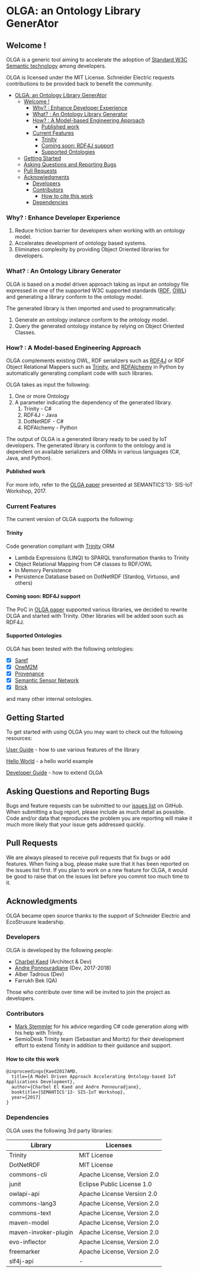 # OLGA: an Ontology Library GenerAtor

## Welcome !
OLGA is a generic tool aiming to accelerate the adoption of [Standard W3C Semantic technology](https://www.w3.org/standards/semanticweb/) among developers.

OLGA is licensed under the MIT License.
Schneider Electric requests contributions to be provided back to benefit the community.

- [OLGA: an Ontology Library GenerAtor](#olga--an-ontology-library-generator)
  * [Welcome !](#welcome--)
    + [Why? : Enhance Developer Experience](#why----enhance-developer-experience)
    + [What? : An Ontology Library Generator](#what----an-ontology-library-generator)
    + [How? : A Model-based Engineering Approach](#how----a-model-based-engineering-approach)
      - [Published work](#published-work)
    + [Current Features](#current-features)
      - [Trinity](#trinity)
      - [Coming soon: RDF4J support](#coming-soon--rdf4j-support)
      - [Supported Ontologies](#supported-ontologies)
  * [Getting Started](#getting-started)
  * [Asking Questions and Reporting Bugs](#asking-questions-and-reporting-bugs)
  * [Pull Requests](#pull-requests)
  * [Acknowledgments](#acknowledgments)
    + [Developers](#developers)
    + [Contributors](#contributors)
      - [How to cite this work](#how-to-cite-this-work)
    + [Dependencies](#dependencies)

### Why? : Enhance Developer Experience
1. Reduce friction barrier for developers when working with an ontology model.
2. Accelerates development of ontology based systems.
3. Eliminates complexity by providing Object Oriented libraries for developers.

### What? : An Ontology Library Generator
OLGA is based on a model driven approach taking as input an ontology file expressed in one of the supported W3C supported standards ([RDF](https://www.w3.org/2001/sw/wiki/RDF), [OWL](https://www.w3.org/OWL)) and generating a library conform to the ontology model.

The generated library is then imported and used to programmatically:
1. Generate an ontology instance conform to the ontology model.
2. Query the generated ontology instance by relying on Object Oriented Classes.

### How? : A Model-based Engineering Approach
OLGA complements existing OWL, RDF serializers such as [RDF4J](http://rdf4j.org/) or RDF Object Relational Mappers such as [Trinity](https://bitbucket.org/semiodesk/trinity), and [RDFAlchemy](http://rdfalchemy.readthedocs.io/en/latest/index.html) in Python by automatically generating compliant code with such libraries. 

OLGA takes as input the following:
1. One or more Ontology
2. A parameter indicating the dependency of the generated library.
	1. Trinity - C#
	2. RDF4J - Java
	3. DotNetRDF - C#
	3. RDFAlchemy - Python

The output of OLGA is a generated library ready to be used by IoT developers. The generated library is conform to the ontology and is dependent on available serializers and ORMs in various languages (C#, Java, and Python).

#### Published work
For more info, refer to the [OLGA paper](./docs/OLGA-Semantics.pdf) presented at SEMANTICS'13- SIS-IoT Workshop, 2017.

### Current Features
The current version of OLGA supports the following:

#### Trinity 
Code generation compliant with [Trinity](https://bitbucket.org/semiodesk/trinity) ORM
* Lambda Expressions (LINQ) to SPARQL transformation thanks to Trinity
* Object Relational Mapping from C# classes to RDF/OWL
* In Memory Persistence
* Persistence Database based on DotNetRDF (Stardog, Virtuoso, and others)

#### Coming soon: RDF4J support
The PoC in [OLGA paper](./docs/OLGA-Semantics.pdf) supported various libraries, we decided to rewrite OLGA and started with Trinity. Other libraries will be added soon such as RDF4J. 

#### Supported Ontologies
OLGA has been tested with the following ontologies:
- [x] [Saref](http://ontology.tno.nl/saref/)
- [x] [OneM2M](http://www.onem2m.org/ontology/Base_Ontology/oneM2M_Base_Ontology-V_3_2_0.owl)
- [x] [Provenance](https://www.w3.org/TR/prov-o/)
- [x] [Semantic Sensor Network](https://www.w3.org/TR/vocab-ssn/)
- [x] [Brick](https://brickschema.org/download/)

and many other internal ontologies.

## Getting Started
To get started with using OLGA you may want to check out the following resources:

[User Guide](https://github.com/EcoStruxure/OLGA/wiki/User-Guide) - how to use various features of the library

[Hello World](https://github.com/EcoStruxure/OLGA/wiki/Hello-World) - a hello world example 

[Developer Guide](https://github.com/EcoStruxure/OLGA/wiki/DeveloperGuide) - how to extend OLGA


## Asking Questions and Reporting Bugs
Bugs and feature requests can be submitted to our [issues list](https://github.com/EcoStruxure/OLGA/issues) on GitHub. When submitting a bug report, please include as much detail as possible. Code and/or data that reproduces the problem you are reporting will make it much more likely that your issue gets addressed quickly.

## Pull Requests
We are always pleased to receive pull requests that fix bugs or add features. When fixing a bug, please make sure that it has been reported on the issues list first. If you plan to work on a new feature for OLGA, it would be good to raise that on the issues list before you commit too much time to it.

## Acknowledgments
OLGA became open source thanks to the support of Schneider Electric and EcoStruxure leadership.

### Developers
OLGA is developed by the following people:
* [Charbel Kaed](https://github.com/charbull) (Architect & Dev)
* [Andre Ponnouradjane](https://github.com/ponnou) (Dev, 2017-2018)
* Alber Tadrous (Dev)
* Farrukh Bek (QA)

Those who contribute over time will be invited to join the project as developers.

### Contributors
* [Mark Stemmler](https://github.com/DarthStem) for his advice regarding C# code generation along with his help with Trinity.
* SemioDesk Trinity team (Sebastian and Moritz) for their development effort to extend Trinity in addition to their guidance and support.

#### How to cite this work
```
@inproceedings{Kaed2017AMD,
  title={A Model Driven Approach Accelerating Ontology-based IoT Applications Development},
  author={Charbel El Kaed and Andre Ponnouradjane},
  booktitle={SEMANTICS'13- SIS-IoT Workshop},
  year={2017}
}
```

### Dependencies 
OLGA uses the following 3rd party libraries:

| Library           |	Licenses  |
|-------------------|-------------|
| Trinity 			| MIT License |
| DotNetRDF			| MIT License |
| commons-cli 		| Apache License, Version 2.0 | 
| junit 			| Eclipse Public License 1.0 | 
| owlapi-api 		| Apache License Version 2.0| 
| commons-lang3 	| Apache License, Version 2.0 | 
| commons-text 		| Apache License, Version 2.0 | 
| maven-model 		| Apache License, Version 2.0 | 
| maven-invoker-plugin | Apache License, Version 2.0 | 
| evo-inflector 	| Apache License, Version 2.0 | 
| freemarker		| Apache License, Version 2.0 | 
| slf4j-api | -  | 
